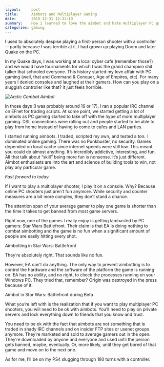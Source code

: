 ```yaml
---
layout:     post
title:      Aimbots and Multiplayer Gaming
date:       2015-12-31 12:31:19
summary:    How I learned to love the aimbot and hate multiplayer PC gaming.
categories: gaming
---
```


I used to absolutely despise playing a first-person shooter with a controller — partly because I was terrible at it. I had grown up playing Doom and later Quake on the PC.

In my Quake days, I was working at a local cyber cafe (remember those?) and we would have tournaments for which I was the grand champion shit talker that schooled everyone. This history started my love affair with PC gaming (well, that and Command & Conquer, Age of Empires, etc). For many years I denied consoles and laughed at their gamers. How can you play on a sluggish controller like that? It just feels horrible.

_![Arctic Combat Aimbot](https://cloud.githubusercontent.com/assets/1424573/3378137/abac6d7c-fbe6-11e3-8e09-55745b6a8176.png)_

In those days (I was probably around 16 or 17), I ran a popular IRC channel on EFnet for trading scripts. At some point, we started getting a lot of aimbots as PC gaming started to take off with the hype of more multiplayer gaming. DSL connections were rolling out and people started to be able to play from home instead of having to come to cafes and LAN parties.

I started running aimbots. I traded, scripted my own, and tested a ton. I dominated online gaming. There was no Punkbuster, no security. Games depended on local cache since internet speeds were still low. This meant you could do almost anything. It’s incredibly addictive, interesting, and fun. All that talk about “skill” being more fun is nonsense. It’s just different. Aimbot enthusiasts are into the art and science of building tools to win, not play any particular game.

*Fast forward to today.*

If I want to play a multiplayer shooter, I play it on a console. Why? Because online PC shooters just aren’t fun anymore. While security and counter measures are a bit more complex, they don’t stand a chance.

The attention span of your average gamer to play one game is shorter than the time it takes to get banned from most game servers.

Right now, one of the games I really enjoy is getting lambasted by PC gamers: Star Wars Battlefront. Their claim is that EA is doing nothing to combat aimbotting and the game is no fun when a significant amount of people are easily hitting every shot.

Aimbotting in Star Wars: Battlefront

They’re absolutely right. That sounds like no fun.

However, EA can’t do anything. The only way to prevent aimbotting is to control the hardware and the software of the platform the game is running on. EA has no ability, and no right, to check the processes running on your Windows PC. They tried that, remember? Origin was destroyed in the press because of it.

Aimbot in Star Wars: Battlefront during Beta

What you’re left with is the realization that if you want to play multiplayer PC shooters, you will need to be ok with aimbots. You’ll need to play on private servers and lock everything down to friends that you know and trust.

You need to be ok with the fact that aimbots are not something that is traded in shady IRC channels and on insider FTP sites or usenet groups anymore. They’re marketed and sold to average gamers out in the open. They’re downloaded by anyone and everyone and used until the person gets banned, maybe, eventually. Or, more likely, until they get bored of that game and move on to the next one.

As for me, I’ll be on my PS4 slugging through 180 turns with a controller.
